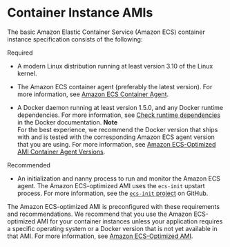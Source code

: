 # Container Instance AMIs<a name="container_instance_AMIs"></a>

The basic Amazon Elastic Container Service \(Amazon ECS\) container instance specification consists of the following:

Required

+ A modern Linux distribution running at least version 3\.10 of the Linux kernel\.

+ The Amazon ECS container agent \(preferably the latest version\)\. For more information, see [Amazon ECS Container Agent](ECS_agent.md)\.

+ A Docker daemon running at least version 1\.5\.0, and any Docker runtime dependencies\. For more information, see [Check runtime dependencies](https://docs.docker.com/engine/installation/binaries/#check-runtime-dependencies) in the Docker documentation\.
**Note**  
For the best experience, we recommend the Docker version that ships with and is tested with the corresponding Amazon ECS agent version that you are using\. For more information, see [Amazon ECS\-Optimized AMI Container Agent Versions](container_agent_versions.md#ecs-optimized-ami-agent-versions)\.

Recommended

+ An initialization and nanny process to run and monitor the Amazon ECS agent\. The Amazon ECS\-optimized AMI uses the `ecs-init` upstart process\. For more information, see the [`ecs-init` project](https://github.com/aws/amazon-ecs-init) on GitHub\.

The Amazon ECS\-optimized AMI is preconfigured with these requirements and recommendations\. We recommend that you use the Amazon ECS\-optimized AMI for your container instances unless your application requires a specific operating system or a Docker version that is not yet available in that AMI\. For more information, see [Amazon ECS\-Optimized AMI](ecs-optimized_AMI.md)\.